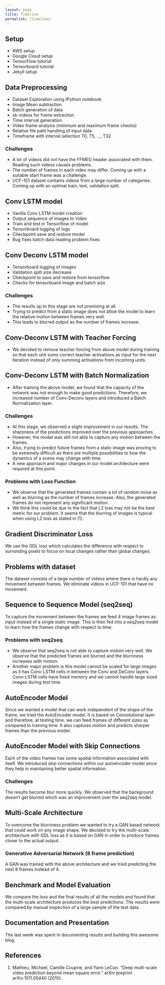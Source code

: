 ```yaml
---
layout: page
title: Timeline
permalink: /timeline/
---
```


## Setup

- AWS setup
- Google Cloud setup
- TensorFlow tutorial
- Tensorboard tutorial
- Jekyll setup

## Data Preprocessing
- Dataset Exploration using IPython notebook
- Image Mean subtraction
- Batch generation of data
- sk-videos for frame extraction
- Time interval generation
- Video frame analysis (minimum and maximum frame checks)
- Relative file path handling of input data
- Timeframe with interval selection T0, T5, ..., T32

### Challenges
- A lot of videos did not have the FFMEG header associated with them. Reading such videos causes problems.
- The number of frames in each video may differ. Coming up with a suitable start frame was a challenge.
- UCF-101 dataset contains videos from a large number of categories. Coming up with an optimal train, test, validation split.

## Conv LSTM model
- Vanilla Conv LSTM model creation
- Output sequence of images to Video
- Train and test in Tensorflow of model
- Tensorboard logging of logs
- Checkpoint save and restore model
- Bug fixes batch data reading problem fixes


## Conv Deconv LSTM model
- Tensorboard logging of images
- Validation split size decrease
- Checkpoint to save and restore from tensorflow
- Checks for tensorboard image and batch size 



### Challenges
- The results up to this stage are not promising at all.
- Trying to predict from a static image does not allow the model to learn the relative motion between frames very well. 
- This leads to blurred output as the number of frames increase.

## Conv-Deconv LSTM with Teacher Forcing
- We decided to remove teacher forcing from above model during training so that each unit sums correct teacher activations as input for the next iteration instead of only summing activations from incoming units.

## Conv-Deconv LSTM with Batch Normalization
- After training the above model, we found that the capacity
 of the network was not enough to make good predictions.
 Therefore, we increased number of Conv-Deconv layers and
 introduced a Batch Normalization layer.

### Challenges
- At this stage, we observed a slight improvement in our results. The sharpness of the predictions improved over the previous approaches.
- However, the model was still not able to capture any motion between the frames. 
- Also, trying to predict future frames from a static image was proving to be extremely difficult as there are multiple possibilities to how the dynamics of a scene may change with time.
- A new approach and major changes in our model architecture were required at this point.

### Problems with Loss Function
- We observe that the generated frames contain a lot of random noise as well as blurring as the number of frames increase.
Also, the generated frames do not represent any significant motion.
- We think this could be due to the fact that L2 loss may not be the best metric for our problem. It seems that the blurring
of images is typical when using L2 loss as stated in [1]. 

## Gradient Discriminator Loss 
We use the GDL loss which calculates the difference with respect to surronding pixels to focus on local changes rather than global changes.

## Problems with dataset
The dataset consists of a large number of videos where there is hardly any movement between frames. We eliminate videos in UCF-101 that have no movement.

## Sequence to Sequence Model (seq2seq)
To capture the movement between the frames we feed 4 image frames as input instead of a single static image. This is then fed into a seq2seq model to learn how the frames change with respect to time. 

### Problems with seq2seq

- We observe that seq2seq is not able to capture motion very well. We observe that the predicted frames are blurred and the blurriness increases with motion. 
- Another major problem is this model cannot be scaled for large images as it has Conv-LSTM cells in between the Conv and DeConv layers. Conv-LSTM cells have fixed memory and we cannot handle large sized images during test time.

## AutoEncoder Model 
Since we wanted a model that can work independent of the shape of the frame, we tried the AutoEncoder model. It is based on Convolutional layer and therefore, at testing time, we can feed frames of different sizes as compared to training time. It also captures motion and predicts sharper frames than the previous model.

## AutoEncoder Model with Skip Connections
Each of the video frames has some spatial information associated with itself. We introduced skip connections within our autoencoder model since they help in maintaining better spatial information.

### Challenges
The results become blur more quickly. We observed that the background doesn’t get blurred which was an improvement over the seq2seq model.

## Multi-Scale Architecture
To overcome the blurriness problem we wanted to try a GAN based network that could work on any image shape. We decided to try the multi-scale architecture with GDL loss as it is based on GAN in order to produce frames closer to the actual output.
 
### Generative Adversarial Network (8 frame prediction)
A GAN was trained with the above architecture and we tried predicting the next 8 frames instead of 4. 

## Benchmark and Model Evaluation
We compare the loss and the final results of all the models and found that the multi-scale architecture produces the best predictions. The results were compared by manual inspection of a large sample of the test data.

## Documentation and Presentation
The last week was spent in documenting results and building this awesome blog.

## References
1. Mathieu, Michael, Camille Couprie, and Yann LeCun. ”Deep multi-scale video prediction beyond mean square error.” arXiv preprint arXiv:1511.05440 (2015).












